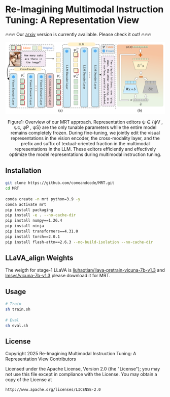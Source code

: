 # Re-Imagining Multimodal Instruction Tuning: A Representation View

🔥🔥🔥 Our [arxiv](https://arxiv.org/abs/2503.00723) version is currently available. Please check it out! 🔥🔥🔥

<div align="center">
  <img src=".\images\mainfig.png">
</div>
<p align="center">
 Figure1: Overview of our MRT approach. Representation editors ψ ∈ {ψV , ψc, ψP , ψS} are the only tunable
parameters while the entire model remains completely frozen. During fine-tuning, we jointly edit
the visual representations in the vision encoder, the cross-modality layer, and the prefix and suffix
of textual-oriented fraction in the multimodal representations in the LLM. These editors efficiently
and effectively optimize the model representations during multimodal instruction tuning.
</p>

## Installation

```bash
git clone https://github.com/comeandcode/MRT.git
cd MRT

conda create -n mrt python=3.9 -y
conda activate mrt
pip install packaging
pip install -e . --no-cache-dir
pip install numpy==1.26.4
pip install ninja
pip install transformers==4.31.0
pip install torch==2.0.1
pip install flash-attn==2.6.3 --no-build-isolation --no-cache-dir

```
## LLaVA_align Weights

The weigth for stage-1 LLaVA is [liuhaotian/llava-pretrain-vicuna-7b-v1.3](https://huggingface.co/liuhaotian/llava-pretrain-vicuna-7b-v1.3) and  [lmsys/vicuna-7b-v1.3](https://huggingface.co/lmsys/vicuna-7b-v1.3) please download it for MRT.

## Usage

```bash
# Train
sh train.sh

# Eval
sh eval.sh

```
## License


Copyright 2025 Re-Imagining Multimodal Instruction Tuning: A Representation View Contributors

Licensed under the Apache License, Version 2.0 (the "License");
you may not use this file except in compliance with the License.
You may obtain a copy of the License at

    http://www.apache.org/licenses/LICENSE-2.0

